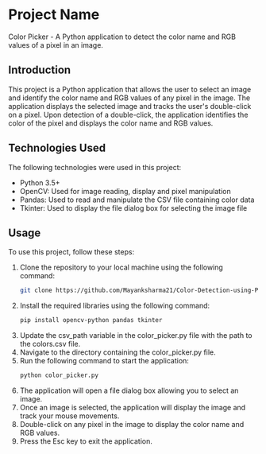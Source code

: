 # Project Name

Color Picker - A Python application to detect the color name and RGB values of a pixel in an image.

## Introduction

This project is a Python application that allows the user to select an image and identify the color name and RGB values of any pixel in the image. The application displays the selected image and tracks the user's double-click on a pixel. Upon detection of a double-click, the application identifies the color of the pixel and displays the color name and RGB values.

## Technologies Used

The following technologies were used in this project:

- Python 3.5+
- OpenCV: Used for image reading, display and pixel manipulation
- Pandas: Used to read and manipulate the CSV file containing color data
- Tkinter: Used to display the file dialog box for selecting the image file

## Usage

To use this project, follow these steps:

1. Clone the repository to your local machine using the following command:
   ```bash
   git clone https://github.com/Mayanksharma21/Color-Detection-using-Python.git
2. Install the required libraries using the following command:
   ```bash
   pip install opencv-python pandas tkinter
3. Update the csv_path variable in the color_picker.py file with the path to the colors.csv file.
4. Navigate to the directory containing the color_picker.py file.
5. Run the following command to start the application:
   ```bash
   python color_picker.py
6. The application will open a file dialog box allowing you to select an image.
7. Once an image is selected, the application will display the image and track your mouse movements.
8. Double-click on any pixel in the image to display the color name and RGB values.
9. Press the Esc key to exit the application.
